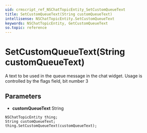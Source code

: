 ```yaml
---
uid: crmscript_ref_NSChatTopicEntity_SetCustomQueueText
title: SetCustomQueueText(String customQueueText)
intellisense: NSChatTopicEntity.SetCustomQueueText
keywords: NSChatTopicEntity, GetCustomQueueText
so.topic: reference
---
```


# SetCustomQueueText(String customQueueText)

A text to be used in the queue message in the chat widget. Usage is controlled by the flags field, bit number 3

## Parameters

* **customQueueText** String

```crmscript
NSChatTopicEntity thing;
String customQueueText;
thing.SetCustomQueueText(customQueueText);
```


